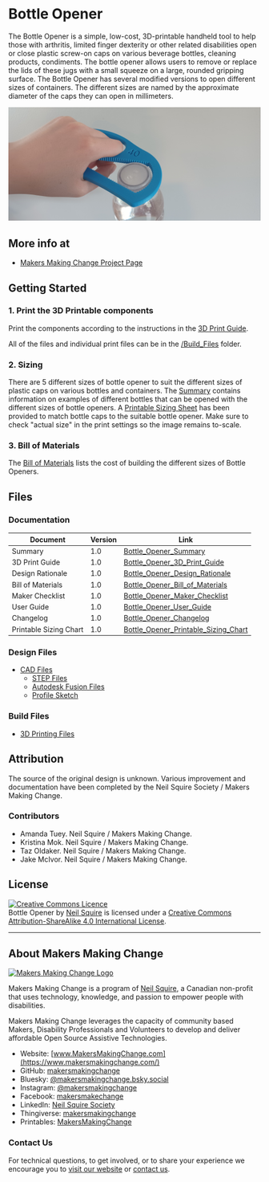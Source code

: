 # Bottle Opener
The Bottle Opener is a simple, low-cost, 3D-printable handheld tool to help those with arthritis, limited finger dexterity or other related disabilities open or close plastic screw-on caps on various beverage bottles, cleaning products, condiments. The bottle opener allows users to remove or replace the lids of these jugs with a small squeeze on a large, rounded gripping surface. The Bottle Opener has several modified versions to open different sizes of containers. The different sizes are named by the approximate diameter of the caps they can open in millimeters.

![Bottle_Opener](Photos/Bottle_Opener_40.jpg)

## More info at
- [Makers Making Change Project Page](https://makersmakingchange.com/project/bottle-opener/)


## Getting Started

### 1. Print the 3D Printable components

Print the components according to the instructions in the [3D Print Guide](/Documentation/Bottle_Opener_3D_Print_Guide_V1.0.pdf).

All of the files and individual print files can be in the [/Build_Files](/Build_Files) folder.

### 2. Sizing

There are 5 different sizes of bottle opener to suit the different sizes of plastic caps on various bottles and containers. The [Summary](/Documentation/Bottle_Opener_Summary_V1.0.pdf) contains information on examples of different bottles that can be opened with the different sizes of bottle openers. A [Printable Sizing Sheet](/Documentation/Bottle_Opener_Printable_Sizing_Chart.pdf) has been provided to match bottle caps to the suitable bottle opener. Make sure to check "actual size" in the print settings so the image remains to-scale.

### 3. Bill of Materials

The [Bill of Materials](/Documentation/Bottle_Opener_BOM_V1.0.csv) lists the cost of building the different sizes of Bottle Openers.

## Files
### Documentation
| Document              | Version | Link |
|-----------------------|---------|------|
| Summary               | 1.0     | [Bottle_Opener_Summary](/Documentation/Bottle_Opener_Summary_V1.0.pdf)     |
| 3D Print Guide        | 1.0     | [Bottle_Opener_3D_Print_Guide](/Documentation/Bottle_Opener_3D_Print_Guide_V1.0.pdf)     |
| Design Rationale      | 1.0     | [Bottle_Opener_Design_Rationale](/Documentation/Bottle_Opener_Design_Rationale_V1.0.pdf)     |
| Bill of Materials     | 1.0     | [Bottle_Opener_Bill_of_Materials](/Documentation/Bottle_Opener_BOM_V1.0.csv)     |
| Maker Checklist       | 1.0     | [Bottle_Opener_Maker_Checklist](/Documentation/Bottle_Opener_Maker_Checklist_V1.0.pdf)     |
| User Guide            | 1.0     | [Bottle_Opener_User_Guide](/Documentation/Bottle_Opener_User_Guide_V1.0.pdf)    |
| Changelog             | 1.0     | [Bottle_Opener_Changelog](/Documentation/Bottle_Opener_Changelog_V1.0.pdf)     |
| Printable Sizing Chart| 1.0     | [Bottle_Opener_Printable_Sizing_Chart](/Documentation/Bottle_Opener_Printable_Sizing_Chart.pdf)     |

### Design Files
 - [CAD Files](/Design_Files/CAD_Files/)
   - [STEP Files](/Design_Files/CAD_Files/Step_Files/)
   - [Autodesk Fusion Files](/Design_Files/CAD_Files/Autodesk_Fusion/)
   - [Profile Sketch](/Design_Files/CAD_Files/Bottle_Opener_40_Sketch.png)


### Build Files
 - [3D Printing Files](/Build_Files)

## Attribution
The source of the original design is unknown. Various improvement and documentation have been completed by the Neil Squire Society / Makers Making Change.

### Contributors
 - Amanda Tuey. Neil Squire / Makers Making Change.
 - Kristina Mok. Neil Squire / Makers Making Change.
 - Taz Oldaker. Neil Squire / Makers Making Change.
 - Jake McIvor. Neil Squire / Makers Making Change.


## License
<a rel="license" href="http://creativecommons.org/licenses/by-sa/4.0/"><img alt="Creative Commons Licence" style="border-width:0" src="https://i.creativecommons.org/l/by-sa/4.0/88x31.png" /></a><br /><span xmlns:dct="http://purl.org/dc/terms/" property="dct:title">Bottle Opener</span> by <a xmlns:cc="http://creativecommons.org/ns#" href="www.makersmakingchange.com" property="cc:attributionName" rel="cc:attributionURL">Neil Squire</a> is licensed under a <a rel="license" href="http://creativecommons.org/licenses/by-sa/4.0/">Creative Commons Attribution-ShareAlike 4.0 International License</a>.


---
<!-- ABOUT MMC START -->
## About Makers Making Change
[<img src="https://raw.githubusercontent.com/makersmakingchange/makersmakingchange/main/img/mmc_logo.svg" width="500" alt="Makers Making Change Logo">](https://www.makersmakingchange.com/)

Makers Making Change is a program of [Neil Squire](https://www.neilsquire.ca/), a Canadian non-profit that uses technology, knowledge, and passion to empower people with disabilities.

Makers Making Change leverages the capacity of community based Makers, Disability Professionals and Volunteers to develop and deliver affordable Open Source Assistive Technologies.

 - Website: [www.MakersMakingChange.com](https://www.makersmakingchange.com/)
 - GitHub: [makersmakingchange](https://github.com/makersmakingchange)
 - Bluesky: [@makersmakingchange.bsky.social](https://bsky.app/profile/makersmakingchange.bsky.social)
 - Instagram: [@makersmakingchange](https://www.instagram.com/makersmakingchange)
 - Facebook: [makersmakechange](https://www.facebook.com/makersmakechange)
 - LinkedIn: [Neil Squire Society](https://www.linkedin.com/company/neil-squire-society/)
 - Thingiverse: [makersmakingchange](https://www.thingiverse.com/makersmakingchange/about)
 - Printables: [MakersMakingChange](https://www.printables.com/@MakersMakingChange)

### Contact Us
For technical questions, to get involved, or to share your experience we encourage you to [visit our website](https://www.makersmakingchange.com/) or [contact us](https://www.makersmakingchange.com/s/contact).
<!-- ABOUT MMC END -->
